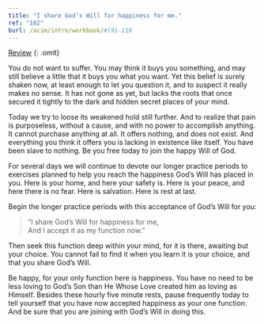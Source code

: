 ```yaml
---
title: "I share God’s Will for happiness for me."
ref: "102"
burl: /acim/intro/workbook/#l91-110
---
```


<a class="hide-review" href="/workbook/l116/#l102">Review</a>
{: .omit}

You do not want to suffer. You may think it buys you something, and may
still believe a little that it buys you what you want. Yet this belief is
surely shaken now, at least enough to let you question it, and to
suspect it really makes no sense. It has not gone as yet, but lacks the
roots that once secured it tightly to the dark and hidden secret places
of your mind.

Today we try to loose its weakened hold still further. And to realize
that pain is purposeless, without a cause, and with no power to
accomplish anything. It cannot purchase anything at all. It offers
nothing, and does not exist. And everything you think it offers you is
lacking in existence like itself. You have been slave to nothing. Be you
free today to join the happy Will of God.

For several days we will continue to devote our longer practice periods
to exercises planned to help you reach the happiness God’s Will has
placed in you. Here is your home, and here your safety is. Here is your
peace, and here there is no fear. Here is salvation. Here is rest at
last.

Begin the longer practice periods with this acceptance of God’s Will for
you:

> “I share God’s Will for happiness for me,<br/>
> And I accept it as my function now.”

Then seek this function deep within your mind, for it is there, awaiting
but your choice. You cannot fail to find it when you learn it is your
choice, and that you share God’s Will.

Be happy, for your only function here is happiness. You have no need to
be less loving to God’s Son than He Whose Love created him as loving as
Himself. Besides these hourly five minute rests, pause frequently today
to tell yourself that you have now accepted happiness as your one
function. And be sure that you are joining with God’s Will in doing
this.

